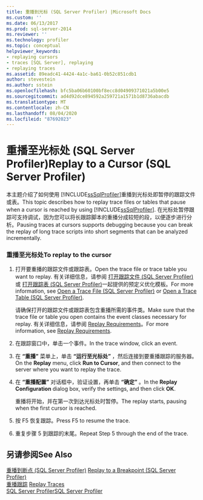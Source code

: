 ```yaml
---
title: 重播到光标 (SQL Server Profiler) |Microsoft Docs
ms.custom: ''
ms.date: 06/13/2017
ms.prod: sql-server-2014
ms.reviewer: ''
ms.technology: profiler
ms.topic: conceptual
helpviewer_keywords:
- replaying cursors
- traces [SQL Server], replaying
- replaying traces
ms.assetid: 89eadc41-4424-4a1c-ba61-0b52c851cdb1
author: stevestein
ms.author: sstein
ms.openlocfilehash: bfc5ba06b60100bf8ecc8d04909371021a5b00e5
ms.sourcegitcommit: ad4d92dce894592a259721a1571b1d8736abacdb
ms.translationtype: MT
ms.contentlocale: zh-CN
ms.lasthandoff: 08/04/2020
ms.locfileid: "87692023"
---
```

# <a name="replay-to-a-cursor-sql-server-profiler"></a><span data-ttu-id="efd57-102">重播至光标处 (SQL Server Profiler)</span><span class="sxs-lookup"><span data-stu-id="efd57-102">Replay to a Cursor (SQL Server Profiler)</span></span>
  <span data-ttu-id="efd57-103">本主题介绍了如何使用 [!INCLUDE[ssSqlProfiler](../../includes/sssqlprofiler-md.md)]重播到光标处即暂停的跟踪文件或表。</span><span class="sxs-lookup"><span data-stu-id="efd57-103">This topic describes how to replay trace files or tables that pause when a cursor is reached by using [!INCLUDE[ssSqlProfiler](../../includes/sssqlprofiler-md.md)].</span></span> <span data-ttu-id="efd57-104">在光标处暂停跟踪可支持调试，因为您可以将长跟踪脚本的重播分成较短的段，以便逐步进行分析。</span><span class="sxs-lookup"><span data-stu-id="efd57-104">Pausing traces at cursors supports debugging because you can break the replay of long trace scripts into short segments that can be analyzed incrementally.</span></span>  
  
### <a name="to-replay-to-the-cursor"></a><span data-ttu-id="efd57-105">重播至光标处</span><span class="sxs-lookup"><span data-stu-id="efd57-105">To replay to the cursor</span></span>  
  
1.  <span data-ttu-id="efd57-106">打开要重播的跟踪文件或跟踪表。</span><span class="sxs-lookup"><span data-stu-id="efd57-106">Open the trace file or trace table you want to replay.</span></span> <span data-ttu-id="efd57-107">有关详细信息，请参阅 [打开跟踪文件 (SQL Server Profiler)](open-a-trace-file-sql-server-profiler.md) 或 [打开跟踪表 (SQL Server Profiler)](open-a-trace-table-sql-server-profiler.md)一起提供的预定义优化模板。</span><span class="sxs-lookup"><span data-stu-id="efd57-107">For more information, see [Open a Trace File &#40;SQL Server Profiler&#41;](open-a-trace-file-sql-server-profiler.md) or [Open a Trace Table &#40;SQL Server Profiler&#41;](open-a-trace-table-sql-server-profiler.md).</span></span>  
  
     <span data-ttu-id="efd57-108">请确保打开的跟踪文件或跟踪表包含重播所需的事件类。</span><span class="sxs-lookup"><span data-stu-id="efd57-108">Make sure that the trace file or table you open contains the event classes necessary for replay.</span></span> <span data-ttu-id="efd57-109">有关详细信息，请参阅 [Replay Requirements](replay-requirements.md)。</span><span class="sxs-lookup"><span data-stu-id="efd57-109">For more information, see [Replay Requirements](replay-requirements.md).</span></span>  
  
2.  <span data-ttu-id="efd57-110">在跟踪窗口中，单击一个事件。</span><span class="sxs-lookup"><span data-stu-id="efd57-110">In the trace window, click an event.</span></span>  
  
3.  <span data-ttu-id="efd57-111">在 **“重播”** 菜单上，单击 **“运行至光标处”** ，然后连接到要重播跟踪的服务器。</span><span class="sxs-lookup"><span data-stu-id="efd57-111">On the **Replay** menu, click **Run to Cursor**, and then connect to the server where you want to replay the trace.</span></span>  
  
4.  <span data-ttu-id="efd57-112">在 **“重播配置”** 对话框中，验证设置，再单击 **“确定”** 。</span><span class="sxs-lookup"><span data-stu-id="efd57-112">In the **Replay Configuration** dialog box, verify the settings, and then click **OK**.</span></span>  
  
     <span data-ttu-id="efd57-113">重播将开始，并在第一次到达光标处时暂停。</span><span class="sxs-lookup"><span data-stu-id="efd57-113">The replay starts, pausing when the first cursor is reached.</span></span>  
  
5.  <span data-ttu-id="efd57-114">按 F5 恢复跟踪。</span><span class="sxs-lookup"><span data-stu-id="efd57-114">Press F5 to resume the trace.</span></span>  
  
6.  <span data-ttu-id="efd57-115">重复步骤 5 到跟踪的末尾。</span><span class="sxs-lookup"><span data-stu-id="efd57-115">Repeat Step 5 through the end of the trace.</span></span>  
  
## <a name="see-also"></a><span data-ttu-id="efd57-116">另请参阅</span><span class="sxs-lookup"><span data-stu-id="efd57-116">See Also</span></span>  
 <span data-ttu-id="efd57-117">[重播到断点 (SQL Server Profiler)](replay-to-a-breakpoint-sql-server-profiler.md) </span><span class="sxs-lookup"><span data-stu-id="efd57-117">[Replay to a Breakpoint &#40;SQL Server Profiler&#41;](replay-to-a-breakpoint-sql-server-profiler.md) </span></span>  
 <span data-ttu-id="efd57-118">[重播跟踪](replay-traces.md) </span><span class="sxs-lookup"><span data-stu-id="efd57-118">[Replay Traces](replay-traces.md) </span></span>  
 [<span data-ttu-id="efd57-119">SQL Server Profiler</span><span class="sxs-lookup"><span data-stu-id="efd57-119">SQL Server Profiler</span></span>](sql-server-profiler.md)  
  
  
